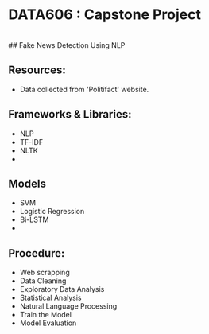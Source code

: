 # DATA606 : Capstone Project
<br/>
## Fake News Detection Using NLP

## Resources:
- Data collected from 'Politifact' website.

## Frameworks & Libraries:
- NLP
- TF-IDF
- NLTK
-

## Models
- SVM
- Logistic Regression
- Bi-LSTM
- 

## Procedure:
- Web scrapping
- Data Cleaning
- Exploratory Data Analysis
- Statistical Analysis
- Natural Language Processing
- Train the Model
- Model Evaluation